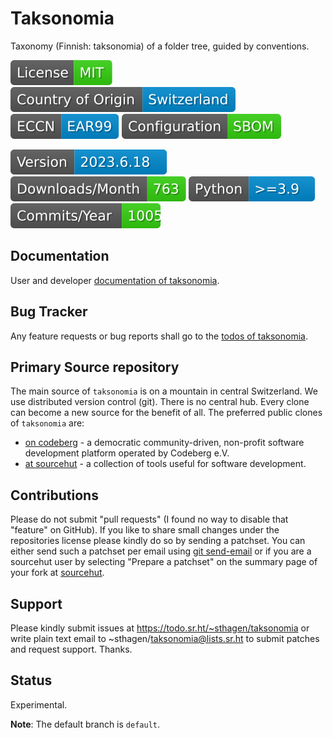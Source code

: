 # Taksonomia

Taxonomy (Finnish: taksonomia) of a folder tree, guided by conventions.

[![License](docs/badges/license-spdx-mit.svg)](https://git.sr.ht/~sthagen/taksonomia/tree/default/item/LICENSE)
[![Country of Origin](docs/badges/country-of-origin-name-switzerland-neutral.svg)](https://git.sr.ht/~sthagen/taksonomia/tree/default/item/COUNTRY-OF-ORIGIN)
[![Export Classification Control Number (ECCN)](docs/badges/export-control-classification-number_eccn-ear99-neutral.svg)](https://git.sr.ht/~sthagen/taksonomia/tree/default/item/EXPORT-CONTROL-CLASSIFICATION-NUMBER)
[![Configuration](docs/badges/configuration-sbom.svg)](https://git.sr.ht/~sthagen/taksonomia/tree/default/item/docs/third-party/README.md)

[![Version](docs/badges/latest-release.svg)](https://pypi.python.org/pypi/taksonomia/)
[![Downloads](docs/badges/downloads-per-month.svg)](https://pepy.tech/project/taksonomia)
[![Python](docs/badges/python-versions.svg)](https://pypi.python.org/pypi/taksonomia/)
[![Maintenance Status](docs/badges/commits-per-year.svg)](https://git.sr.ht/~sthagen/taksonomia/log)

## Documentation

User and developer [documentation of taksonomia](https://codes.dilettant.life/docs/taksonomia/).

## Bug Tracker

Any feature requests or bug reports shall go to the [todos of taksonomia](https://todo.sr.ht/~sthagen/taksonomia).

## Primary Source repository

The main source of `taksonomia` is on a mountain in central Switzerland.
We use distributed version control (git).
There is no central hub.
Every clone can become a new source for the benefit of all.
The preferred public clones of `taksonomia` are:

* [on codeberg](https://codeberg.org/sthagen/taksonomia) - a democratic community-driven, non-profit software development platform operated by Codeberg e.V.
* [at sourcehut](https://git.sr.ht/~sthagen/taksonomia) - a collection of tools useful for software development.

## Contributions

Please do not submit "pull requests" (I found no way to disable that "feature" on GitHub).
If you like to share small changes under the repositories license please kindly do so by sending a patchset.
You can either send such a patchset per email using [git send-email](https://git-send-email.io) or 
if you are a sourcehut user by selecting "Prepare a patchset" on the summary page of your fork at [sourcehut](https://git.sr.ht/).

## Support

Please kindly submit issues at https://todo.sr.ht/~sthagen/taksonomia or write plain text email to ~sthagen/taksonomia@lists.sr.ht to submit patches and request support. Thanks.

## Status

Experimental.

**Note**: The default branch is `default`.

